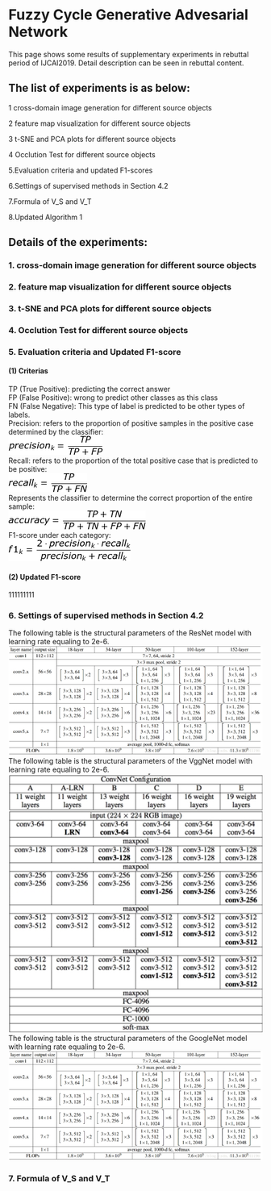 # Fuzzy Cycle Generative Advesarial Network
This page shows some results of supplementary experiments in rebuttal period of IJCAI2019. Detail description can be seen in rebuttal content.

## The list of experiments is as below:
1 cross-domain image generation for different source objects

2 feature map visualization for different source objects
  
3 t-SNE and PCA plots for different source objects
  
4 Occlution Test for different source objects
  
5.Evaluation criteria and updated F1-scores

6.Settings of supervised methods in Section 4.2

7.Formula of V_S and V_T

8.Updated Algorithm 1

## Details of the experiments:
### 1. cross-domain image generation for different source objects

### 2. feature map visualization for different source objects

### 3. t-SNE and PCA plots for different source objects

### 4. Occlution Test for different source objects

### 5. Evaluation criteria and Updated F1-score
#### (1) Criterias
TP (True Positive): predicting the correct answer  
FP (False Positive): wrong to predict other classes as this class  
FN (False Negative): This type of label is predicted to be other types of labels.  
Precision: refers to the proportion of positive samples in the positive case determined by the classifier:  
![Image text](https://github.com/fcgan/Rebuttal/blob/master/imgs/precision.gif)  
Recall: refers to the proportion of the total positive case that is predicted to be positive:  
![Image text](https://github.com/fcgan/Rebuttal/blob/master/imgs/recall.gif)  
Represents the classifier to determine the correct proportion of the entire sample:  
![Image text](https://github.com/fcgan/Rebuttal/blob/master/imgs/acc.gif)  
F1-score under each category:  
![Image text](https://github.com/fcgan/Rebuttal/blob/master/imgs/fi.gif)
#### (2) Updated F1-score
111111111

### 6. Settings of supervised methods in Section 4.2
The following table is the structural parameters of the ResNet model with learning rate equaling to 2e-6.    
![Image text](https://github.com/fcgan/Rebuttal/blob/master/imgs/ResNet.jpg)  
The following table is the structural parameters of the VggNet model with learning rate equaling to 2e-6.  
![Image text](https://github.com/fcgan/Rebuttal/blob/master/imgs/VggNet.jpg)  
The following table is the structural parameters of the GoogleNet model with learning rate equaling to 2e-6.  
![Image text](https://github.com/fcgan/Rebuttal/blob/master/imgs/GoogleNet.jpg)  

### 7. Formula of V_S and V_T
